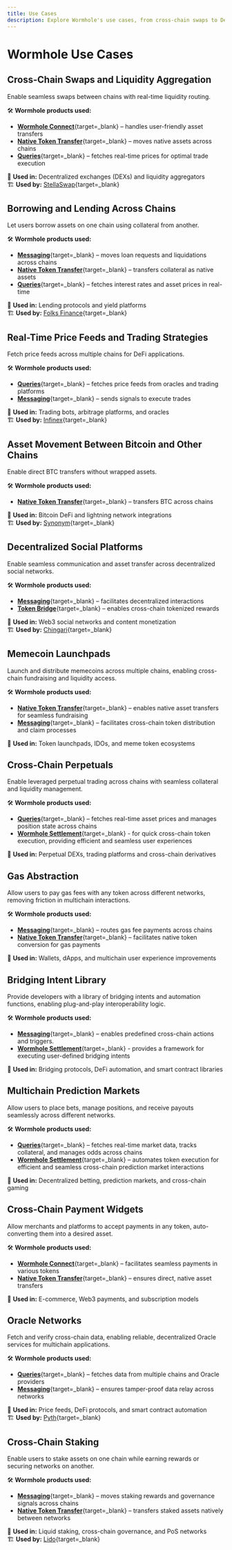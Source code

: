 ```yaml
---
title: Use Cases
description: Explore Wormhole's use cases, from cross-chain swaps to DeFi, lending, gaming, and more. See how projects integrate Wormhole solutions.
---
```


# Wormhole Use Cases

<div markdown class="use-case-card">
<div class="title" markdown>

## Cross-Chain Swaps and Liquidity Aggregation

Enable seamless swaps between chains with real-time liquidity routing.

</div>
<div markdown>

🛠 **Wormhole products used:**

- [**Wormhole Connect**](/docs/build/transfers/connect/overview/){target=\_blank} – handles user-friendly asset transfers
- [**Native Token Transfer**](/docs/build/transfers/native-token-transfers/){target=\_blank} – moves native assets across chains
- [**Queries**](/docs/build/queries/overview/){target=\_blank} – fetches real-time prices for optimal trade execution

🔗 **Used in:** Decentralized exchanges (DEXs) and liquidity aggregators  <br>🏗️ **Used by:** [StellaSwap](https://app.stellaswap.com/exchange/swap){target=\_blank}

</div>
</div>


<div markdown class="use-case-card">
<div class="title" markdown>

## Borrowing and Lending Across Chains

Let users borrow assets on one chain using collateral from another.

</div>
<div markdown>

🛠 **Wormhole products used:**

- [**Messaging**](/docs/learn/infrastructure/){target=\_blank} – moves loan requests and liquidations across chains
- [**Native Token Transfer**](/docs/build/transfers/native-token-transfers/){target=\_blank} – transfers collateral as native assets
- [**Queries**](/docs/build/queries/overview/){target=\_blank} – fetches interest rates and asset prices in real-time

🔗 **Used in:** Lending protocols and yield platforms <br>🏗️ **Used by:** [Folks Finance](https://wormhole.com/case-studies/folks-finance){target=\_blank}

</div>
</div>


<div markdown class="use-case-card">
<div class="title" markdown>

## Real-Time Price Feeds and Trading Strategies

Fetch price feeds across multiple chains for DeFi applications.

</div>
<div markdown>

🛠 **Wormhole products used:**

- [**Queries**](/docs/build/queries/overview/){target=\_blank} – fetches price feeds from oracles and trading platforms
- [**Messaging**](/docs/learn/infrastructure/){target=\_blank} – sends signals to execute trades

🔗 **Used in:** Trading bots, arbitrage platforms, and oracles <br>🏗️ **Used by:** [Infinex](https://wormhole.com/case-studies/infinex){target=\_blank}

</div>
</div>


<div markdown class="use-case-card">
<div class="title" markdown>

## Asset Movement Between Bitcoin and Other Chains

Enable direct BTC transfers without wrapped assets.

</div>
<div markdown>

🛠 **Wormhole products used:**

- [**Native Token Transfer**](/docs/build/transfers/native-token-transfers/){target=\_blank} – transfers BTC across chains

🔗 **Used in:** Bitcoin DeFi and lightning network integrations <br>🏗️ **Used by:** [Synonym](https://wormhole.com/case-studies/synonym){target=\_blank}

</div>
</div>

<div markdown class="use-case-card">
<div class="title" markdown>

## Decentralized Social Platforms

Enable seamless communication and asset transfer across decentralized social networks.

</div>
<div markdown>

🛠 **Wormhole products used:**

- [**Messaging**](/docs/learn/infrastructure/){target=\_blank} – facilitates decentralized interactions
- [**Token Bridge**](/docs/build/transfers/token-bridge/){target=\_blank} – enables cross-chain tokenized rewards

🔗 **Used in:** Web3 social networks and content monetization <br>🏗️ **Used by:** [Chingari](https://chingari.io/){target=\_blank}

</div>
</div>


<div markdown class="use-case-card">
<div class="title" markdown>

## Memecoin Launchpads

Launch and distribute memecoins across multiple chains, enabling cross-chain fundraising and liquidity access.

</div>
<div markdown>

🛠 **Wormhole products used:**

- [**Native Token Transfer**](/docs/build/transfers/native-token-transfers/){target=\_blank} – enables native asset transfers for seamless fundraising
- [**Messaging**](/docs/learn/infrastructure/){target=\_blank} – facilitates cross-chain token distribution and claim processes

🔗 **Used in:** Token launchpads, IDOs, and meme token ecosystems

</div>
</div>


<div markdown class="use-case-card">
<div class="title" markdown>

## Cross-Chain Perpetuals

Enable leveraged perpetual trading across chains with seamless collateral and liquidity management.

</div>
<div markdown>

🛠 **Wormhole products used:**

- [**Queries**](/docs/build/queries/overview/){target=\_blank} – fetches real-time asset prices and manages position state across chains
- [**Wormhole Settlement**](/docs/learn/transfers/settlement/overview/){target=\_blank} - for quick cross-chain token execution, providing efficient and seamless user experiences

🔗 **Used in:**  Perpetual DEXs, trading platforms and cross-chain derivatives

</div>
</div>


<div markdown class="use-case-card">
<div class="title" markdown>

## Gas Abstraction

Allow users to pay gas fees with any token across different networks, removing friction in multichain interactions.

</div>
<div markdown>

🛠 **Wormhole products used:**

- [**Messaging**](/docs/learn/infrastructure/){target=\_blank} – routes gas fee payments across chains
- [**Native Token Transfer**](/docs/build/transfers/native-token-transfers/){target=\_blank} – facilitates native token conversion for gas payments

🔗 **Used in:** Wallets, dApps, and multichain user experience improvements

</div>
</div>


<div markdown class="use-case-card">
<div class="title" markdown>

## Bridging Intent Library

Provide developers with a library of bridging intents and automation functions, enabling plug-and-play interoperability logic.

</div>
<div markdown>

🛠 **Wormhole products used:**

- [**Messaging**](/docs/learn/infrastructure/){target=\_blank} – enables predefined cross-chain actions and triggers.
- [**Wormhole Settlement**](/docs/learn/transfers/settlement/overview/){target=\_blank} - provides a framework for executing user-defined bridging intents

🔗 **Used in:** Bridging protocols, DeFi automation, and smart contract libraries

</div>
</div>


<div markdown class="use-case-card">
<div class="title" markdown>

## Multichain Prediction Markets

Allow users to place bets, manage positions, and receive payouts seamlessly across different networks.

</div>
<div markdown>

🛠 **Wormhole products used:**

- [**Queries**](/docs/build/queries/overview/){target=\_blank} – fetches real-time market data, tracks collateral, and manages odds across chains
- [**Wormhole Settlement**](/docs/learn/transfers/settlement/overview/){target=\_blank} – automates token execution for efficient and seamless cross-chain prediction market interactions

🔗 **Used in:** Decentralized betting, prediction markets, and cross-chain gaming

</div>
</div>


<div markdown class="use-case-card">
<div class="title" markdown>

## Cross-Chain Payment Widgets

Allow merchants and platforms to accept payments in any token, auto-converting them into a desired asset.

</div>
<div markdown>

🛠 **Wormhole products used:**

- [**Wormhole Connect**](/docs/build/transfers/connect/overview/){target=\_blank} – facilitates seamless payments in various tokens
- [**Native Token Transfer**](/docs/build/transfers/native-token-transfers/){target=\_blank} – ensures direct, native asset transfers

🔗 **Used in:** E-commerce, Web3 payments, and subscription models

</div>
</div>


<div markdown class="use-case-card">
<div class="title" markdown>

## Oracle Networks

Fetch and verify cross-chain data, enabling reliable, decentralized Oracle services for multichain applications.

</div>
<div markdown>

🛠 **Wormhole products used:**

- [**Queries**](/docs/build/queries/overview/){target=\_blank} – fetches data from multiple chains and Oracle providers
- [**Messaging**](/docs/learn/infrastructure/){target=\_blank} – ensures tamper-proof data relay across networks

🔗 **Used in:** Price feeds, DeFi protocols, and smart contract automation <br>🏗️ **Used by:** [Pyth](https://wormhole.com/case-studies/pyth){target=\_blank}

</div>
</div>


<div markdown class="use-case-card">
<div class="title" markdown>

## Cross-Chain Staking

Enable users to stake assets on one chain while earning rewards or securing networks on another.

</div>
<div markdown>

🛠 **Wormhole products used:**

- [**Messaging**](/docs/learn/infrastructure/){target=\_blank} – moves staking rewards and governance signals across chains
- [**Native Token Transfer**](/docs/build/transfers/native-token-transfers/){target=\_blank} – transfers staked assets natively between networks

🔗 **Used in:** Liquid staking, cross-chain governance, and PoS networks <br>🏗️ **Used by:** [Lido](https://lido.fi/){target=\_blank}

</div>
</div>